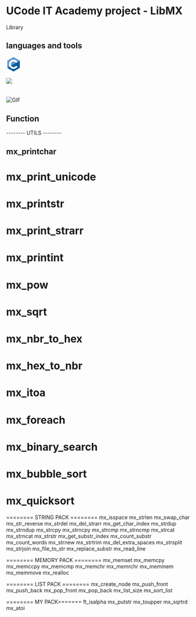 # UCode IT Academy project - LibMX
Library

<h2>languages and tools</h2>

<a href="https://www.cprogramming.com/" target="_blank" rel="noreferrer"> 
  <img src="https://raw.githubusercontent.com/devicons/devicon/master/icons/c/c-original.svg" alt="c" width="40" height="40"/>
</a>

![](https://visitor-badge.glitch.me/badge?page_id=pmarchenkoucode.libmx-ucode)

<br>

<img align="center" alt="GIF" src="https://github.com/PmarchenkoUCode/Libmx-UCode/blob/main/libmx.png" width="1280" height="480"/>

<h2>Function</h2>

-------- UTILS --------
## mx_printchar
# mx_print_unicode
# mx_printstr
# mx_print_strarr
# mx_printint
# mx_pow
# mx_sqrt
# mx_nbr_to_hex
# mx_hex_to_nbr
# mx_itoa
# mx_foreach
# mx_binary_search
# mx_bubble_sort
# mx_quicksort

======== STRING PACK ========
mx_isspace
mx_strlen
mx_swap_char
mx_str_reverse
mx_strdel
mx_del_strarr
mx_get_char_index
mx_strdup
mx_strndup
mx_strcpy
mx_strncpy
mx_strcmp
mx_strncmp
mx_strcat
mx_strncat 
mx_strstr
mx_get_substr_index
mx_count_substr
mx_count_words
mx_strnew
mx_strtrim
mx_del_extra_spaces
mx_strsplit
mx_strjoin
mx_file_to_str
mx_replace_substr
mx_read_line

======== MEMORY PACK ========
mx_memset
mx_memcpy
mx_memccpy
mx_memcmp
mx_memchr
mx_memrchr
mx_memmem
mx_memmove
mx_realloc

======== LIST PACK ========
mx_create_node
mx_push_front
mx_push_back
mx_pop_front
mx_pop_back
mx_list_size
mx_sort_list

======== MY PACK=======
ft_isalpha
mx_putstr
mx_toupper
mx_sqrtrd
mx_atoi

